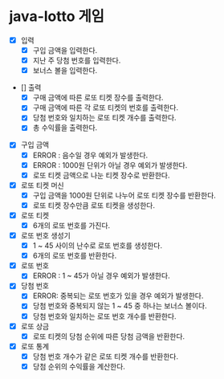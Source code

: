 # java-lotto 게임

- [x] 입력
  - [x] 구입 금액을 입력한다.
  - [x] 지난 주 당첨 번호를 입력한다.
  - [x] 보너스 볼을 입력한다.

- [] 출력
  - [x] 구매 금액에 따른 로또 티켓 장수를 출력한다.
  - [x] 구매 금액에 따른 각 로또 티켓의 번호를 출력한다.
  - [x] 당첨 번호와 일치하는 로또 티켓 개수를 출력한다.
  - [x] 총 수익률을 출력한다.

- [x] 구입 금액
  - [x] ERROR : 음수일 경우 예외가 발생한다.
  - [x] ERROR : 1000원 단위가 아닐 경우 예외가 발생한다.
  - [x] 로또 티켓 금액으로 나눈 티켓 장수로 반환한다.

- [x] 로또 티켓 머신
  - [x] 구입 금액을 1000원 단위로 나누어 로또 티켓 장수를 반환한다.
  - [x] 로또 티켓 장수만큼 로또 티켓을 생성한다.

- [x] 로또 티켓
  - [x] 6개의 로또 번호를 가진다.

- [x] 로또 번호 생성기
  - [x] 1 ~ 45 사이의 난수로 로또 번호를 생성한다.
  - [x] 6개의 로또 번호를 반환한다.

- [x] 로또 번호
  - [x] ERROR : 1 ~ 45가 아닐 경우 예외가 발생한다.

- [x] 당첨 번호
  - [x] ERROR: 중복되는 로또 번호가 있을 경우 예외가 발생한다.
  - [x] 당첨 번호와 중복되지 않는 1 ~ 45 중 하나는 보너스 볼이다.
  - [x] 당첨 번호와 일치하는 로또 번호 개수를 반환한다.

- [x] 로또 상금
  - [x] 로또 티켓의 당첨 순위에 따른 당첨 금액을 반환한다.
  
- [x] 로또 통계
  - [x] 당첨 번호 개수가 같은 로또 티켓 개수를 반환한다.
  - [x] 당첨 순위의 수익률을 계산한다.
